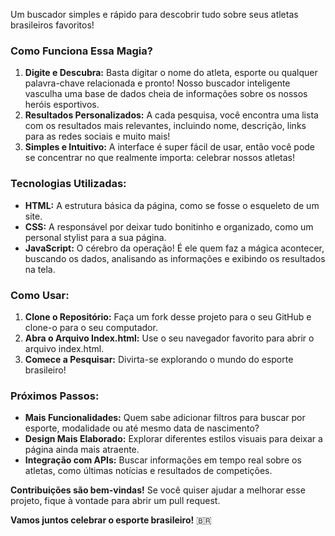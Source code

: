 Um buscador simples e rápido para descobrir tudo sobre seus atletas brasileiros favoritos! 

### **Como Funciona Essa Magia?**

1. **Digite e Descubra:** Basta digitar o nome do atleta, esporte ou qualquer palavra-chave relacionada e pronto! Nosso buscador inteligente vasculha uma base de dados cheia de informações sobre os nossos heróis esportivos.
2. **Resultados Personalizados:** A cada pesquisa, você encontra uma lista com os resultados mais relevantes, incluindo nome, descrição, links para as redes sociais e muito mais!
3. **Simples e Intuitivo:** A interface é super fácil de usar, então você pode se concentrar no que realmente importa: celebrar nossos atletas!

### **Tecnologias Utilizadas:**

* **HTML:** A estrutura básica da página, como se fosse o esqueleto de um site.
* **CSS:** A responsável por deixar tudo bonitinho e organizado, como um personal stylist para a sua página.
* **JavaScript:** O cérebro da operação! É ele quem faz a mágica acontecer, buscando os dados, analisando as informações e exibindo os resultados na tela.

### **Como Usar:**

1. **Clone o Repositório:** Faça um fork desse projeto para o seu GitHub e clone-o para o seu computador.
2. **Abra o Arquivo Index.html:** Use o seu navegador favorito para abrir o arquivo index.html.
3. **Comece a Pesquisar:** Divirta-se explorando o mundo do esporte brasileiro!

### **Próximos Passos:**

* **Mais Funcionalidades:** Quem sabe adicionar filtros para buscar por esporte, modalidade ou até mesmo data de nascimento?
* **Design Mais Elaborado:** Explorar diferentes estilos visuais para deixar a página ainda mais atraente.
* **Integração com APIs:** Buscar informações em tempo real sobre os atletas, como últimas notícias e resultados de competições.

**Contribuições são bem-vindas!** Se você quiser ajudar a melhorar esse projeto, fique à vontade para abrir um pull request. 

**Vamos juntos celebrar o esporte brasileiro!** 🇧🇷
